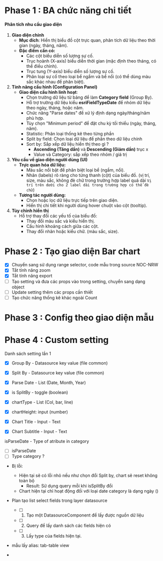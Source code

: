 # Phase 1 : BA chức năng chi tiết 

#### **Phân tích nhu cầu giao diện**

1. **Giao diện chính**
    - **Mục đích**: Hiển thị biểu đồ cột trực quan, phân tích dữ liệu theo thời gian (ngày, tháng, năm).
    - **Đặc điểm cần có:**
        - Các cột biểu diễn số lượng sự cố.
        - Trục hoành (X-axis) biểu diễn thời gian (mặc định theo tháng, có thể điều chỉnh).
        - Trục tung (Y-axis) biểu diễn số lượng sự cố.
        - Phân loại sự cố theo loại bể ngầm và bể nổi (có thể dùng màu sắc khác nhau để phân biệt).
2. **Tính năng cấu hình (Configuration Panel)**
    - **Giao diện cấu hình linh hoạt**:
        - Chọn trường dữ liệu từ bảng để làm **Category field** (Group By).
        - Hỗ trợ trường dữ liệu kiểu **esriFieldTypeDate** để nhóm dữ liệu theo ngày, tháng, hoặc năm.
        - Chức năng "Parse dates" để xử lý định dạng ngày/tháng/năm phù hợp.
        - Tùy chọn "Minimum period" để đặt chu kỳ tối thiểu (ngày, tháng, năm).
        - Statistic: Phân loại thống kê theo từng phần
        - Split by field: Chọn loại dữ liệu để phân theo dữ liệu chính
        - Sort by: Sắp xếp dữ liệu hiển thị theo gì ?
	        - **Ascending (Tăng dần)** và **Descending (Giảm dần)** trục x
	        - Value và Category: sắp xếp theo nhóm / giá trị
1. **Yêu cầu về giao diện người dùng (UI)**
    - **Trực quan hóa dữ liệu:**
        - Màu sắc nổi bật để phân biệt loại bể (ngầm, nổi).
        - Nhãn (labels) rõ ràng cho từng thanh (cột) của biểu đồ. (vị trí, size, màu sắc, không đè chữ trong trường hợp label quá dài `Vị trí trên dưới cho 2 label dài trong trường hợp có thể đè chữ`)
    - **Tương tác người dùng:**
        - Chọn hoặc lọc dữ liệu trực tiếp trên giao diện.
        - Hiển thị chi tiết khi người dùng hover chuột vào cột (tooltip).
2. **Tùy chỉnh hiển thị**
    - Hỗ trợ thay đổi các yếu tố của biểu đồ:
        - Thay đổi màu sắc và kiểu hiển thị.
        - Cấu hình khoảng cách giữa các cột.
        - Thay đổi nhãn hoặc kiểu chữ. (màu sắc, size).
# Phase 2 : Tạo giao diện Bar chart
- [x] Chuyển sang sử dụng range selector, code mẫu trong source NOC-NRW
- [x] Tắt tính năng zoom
- [x] Tắt tính năng export
- [ ] Tạo setting và đưa các props vào trong setting, chuyển sang dạng object
- [ ] Update setting thêm các props cần thiết 
- [ ] Tạo chức năng thống kê khác ngoài Count
# Phase 3 : Config theo giao diện mẫu
# Phase 4 : Custom setting

Danh sách setting lần 1
- [x] Group By - Datasource key value (file common)
- [x] Split By - Datasource key value (file common)
- [x] Parse Date - List (Date, Month, Year)
- [x] is SplitBy - toggle (boolean)
- [x] chartType - List (Col, bar, line)
- [x] chartHeight: input (number)

- [x] Chart Title - Input - Text
- [x] Chart Subtitle - Input - Text

isParseDate - Type of atribute in category
- [ ] isParseDate
- [ ] Type category ? 

- Bị lỗi:
	- Hiện tại sẽ có lỗi nhỏ nếu như chọn đổi Split by, chart sẽ reset không toàn bộ 
		- Result: Sử dụng query mỗi khi isSplitBy đổi
	- Chart hiện tại chỉ hoạt động đối với loại date category là dạng ngày ()

- Plan tạo list select fields trong layer datasource
	- [ ] 1. Tạo một DatasourceComponent để lấy được nguồn dữ liệu
	- [ ] 2. Query để lấy danh sách các fields hiện có
	- [ ] 3.  Lấy type của fields hiện tại.
- mẫu lấy alias: tab-table view
- 


